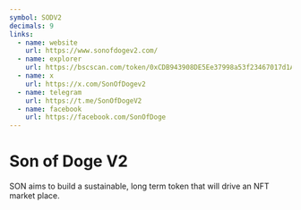 ```yaml
---
symbol: SODV2
decimals: 9
links:
  - name: website
    url: https://www.sonofdogev2.com/
  - name: explorer
    url: https://bscscan.com/token/0xCDB943908DE5Ee37998a53f23467017d1A307E60
  - name: x
    url: https://x.com/SonOfDogev2
  - name: telegram
    url: https://t.me/SonOfDogeV2
  - name: facebook
    url: https://facebook.com/SonOfDoge
---
```


# Son of Doge V2

SON aims to build a sustainable, long term token that will drive an NFT market place.

